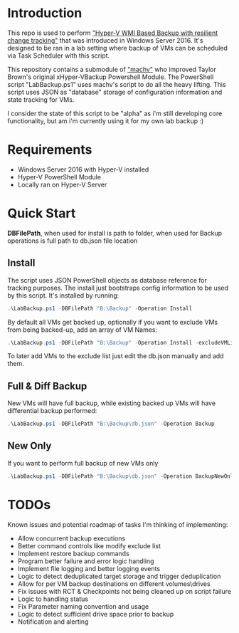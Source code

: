 # Introduction
This repo is used to perform ["Hyper-V WMI Based Backup with resilient change tracking"](https://docs.microsoft.com/en-us/virtualization/hyper-v-on-windows/reference/hypervbackupapproaches#hyper-v-wmi-based-backup) that was introduced in Windows Server 2016. It's designed to be ran in a lab setting where backup of VMs can be scheduled via Task Scheduler with this script.

This repository contains a submodule of ["machv"](https://github.com/machv/xhyper-vbackup) who improved Taylor Brown's original xHyper-VBackup Powershell Module. The PowerShell script "LabBackup.ps1" uses machv's script to do all the heavy lifting. This script uses JSON as "database" storage of configuration information and state tracking for VMs.

I consider the state of this script to be "alpha" as i'm still developing core functionality, but am i'm currently using it for my own lab backup :) 

# Requirements
- Windows Server 2016 with Hyper-V installed
- Hyper-V PowerShell Module
- Locally ran on Hyper-V Server

# Quick Start
**DBFilePath**, when used for install is path to folder, when used for Backup operations is full path to db.json file location


## **Install**
The script uses JSON PowerShell objects as database reference for tracking purposes. The install just bootstraps config information to be used by this script.
It's installed by running:
```powershell
.\LabBackup.ps1 -DBFilePath "B:\Backup" -Operation Install
```

By default all VMs get backed up, optionally if you want to exclude VMs from being backed-up, add an array of VM Names:
```powershell
.\LabBackup.ps1 -DBFilePath "B:\Backup" -Operation Install -excludeVMList @("VMName1", "VMName2", "VMName3")
```

To later add VMs to the exclude list just edit the db.json manually and add them.

## **Full & Diff Backup**
New VMs will have full backup, while existing backed up VMs will have differential backup performed:
```powershell
.\LabBackup.ps1 -DBFilePath "B:\Backup\db.json" -Operation Backup
```

## **New Only**
If you want to perform full backup of new VMs only
```powershell
.\LabBackup.ps1 -DBFilePath "B:\Backup\db.json" -Operation BackupNewOnly
```

# TODOs
Known issues and potential roadmap of tasks I'm thinking of implementing:
- Allow concurrent backup executions
- Better command controls like modify exclude list
- Implement restore backup commands
- Program better failure and error logic handling
- Implement file logging and better logging events
- Logic to detect deduplicated target storage and trigger deduplication
- Allow for per VM backup destinations on different volumes\drives
- Fix issues with RCT & Checkpoints not being cleaned up on script failure
- Logic to handling status
- Fix Parameter naming convention and usage
- Logic to detect sufficient drive space prior to backup
- Notification and alerting